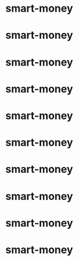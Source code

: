 # smart-money
# smart-money
# smart-money
# smart-money
# smart-money
# smart-money
# smart-money
# smart-money
# smart-money
# smart-money
